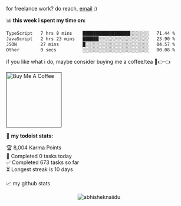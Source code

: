 for freelance work? do reach, [email](mailto:mgwin.developer.2000@gmail.com) :)

📊 **this week i spent my time on:**
<!--START_SECTION:waka-->

```txt
TypeScript   7 hrs 8 mins    ██████████████████░░░░░░░   71.44 %
JavaScript   2 hrs 23 mins   ██████░░░░░░░░░░░░░░░░░░░   23.90 %
JSON         27 mins         █░░░░░░░░░░░░░░░░░░░░░░░░   04.57 %
Other        0 secs          ░░░░░░░░░░░░░░░░░░░░░░░░░   00.08 %
```

<!--END_SECTION:waka-->

if you like what i do, maybe consider buying me a coffee/tea 🥺👉👈

<a href="" target="_blank"><img src="https://cdn.buymeacoffee.com/buttons/v2/default-red.png" alt="Buy Me A Coffee" width="150" ></a>

🚧 **my todoist stats:**
<!-- TODO-IST:START -->
🏆  8,004 Karma Points           
🌸  Completed 0 tasks today           
✅  Completed 673 tasks so far           
⏳  Longest streak is 10 days
<!-- TODO-IST:END -->


📈 my github stats

<p align="center"> <img src="https://github-readme-stats.vercel.app/api?username=abhisheknaiidu&show_icons=true&theme=gotham" alt="abhisheknaiidu" />
